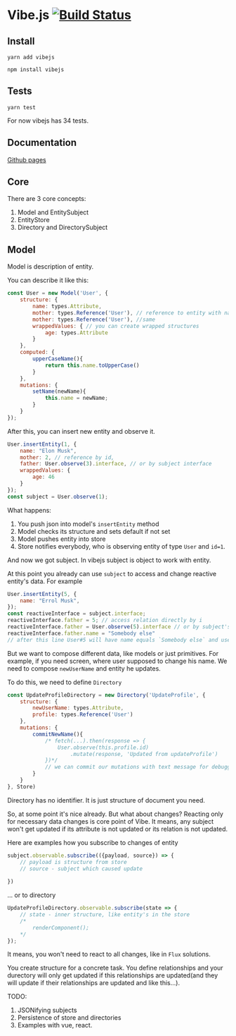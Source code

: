 # Vibe.js [![Build Status](https://travis-ci.org/enchantinggg4/vibejs.svg?branch=master&lol=1)](https://travis-ci.org/enchantinggg4/vibejs)

## Install

`yarn add vibejs`

`npm install vibejs`

## Tests

`yarn test`

For now vibejs has 34 tests.

## Documentation
[Github pages](https://vibe-js.github.io/)
## Core 

There are 3 core concepts:
1) Model and EntitySubject
2) EntityStore
3) Directory and DirectorySubject

## Model

Model is description of entity.

You can describe it like this:
```js
const User = new Model('User', {
    structure: {
        name: types.Attribute,
        mother: types.Reference('User'), // reference to entity with name 'User'
        mother: types.Reference('User'), //same
        wrappedValues: { // you can create wrapped structures
            age: types.Attribute
        }
    },
    computed: {
        upperCaseName(){
            return this.name.toUpperCase()
        }
    },
    mutations: {
        setName(newName){
            this.name = newName;
        }
    }
});
```

After this, you can insert new entity and observe it.

```js
User.insertEntity(1, {
    name: "Elon Musk",
    mother: 2, // reference by id,
    father: User.observe(3).interface, // or by subject interface
    wrappedValues: {
        age: 46
    } 
});
const subject = User.observe(1);
```

What happens:
1) You push json into model's `insertEntity` method
2) Model checks its structure and sets default if not set
3) Model pushes entity into store
4) Store notifies everybody, who is observing entity of type `User` and `id=1`.

And now we got subject. In vibejs subject is object to work with entity.


At this point you already can use `subject` to access and change reactive entity's data. For example

```js
User.insertEntity(5, {
    name: "Errol Musk",
});
const reactiveInterface = subject.interface;
reactiveInterface.father = 5; // access relation directly by i
reactiveInterface.father = User.observe(5).interface // or by subject's interface
reactiveInterface.father.name = "Somebody else"
// after this line User#5 will have name equals `Somebody else` and user#1 will get updated
```

But we want to compose different data, like models or just primitives. For example, if you need screen, where user supposed to change his name.
We need to compose `newUserName` and entity he updates.

To do this, we need to define `Directory`

```js
const UpdateProfileDirectory = new Directory('UpdateProfile', {
    structure: {
        newUserName: types.Attribute,
        profile: types.Reference('User')
    },
    mutations: {
        commitNewName(){
            /* fetch(...).then(response => {
                User.observe(this.profile.id)
                    .mutate(response, 'Updated from updateProfile')
            })*/
            // we can commit our mutations with text message for debugging purposes.
        }
    }
}, Store)
```

Directory has no identifier. It is just structure of document you need.

So, at some point it's nice already.
But what about changes? Reacting only for necessary data changes is core point of Vibe.
It means, any subject won't get updated if its attribute is not updated or its relation is not updated.

Here are examples how you subscribe to changes of entity
```js
subject.observable.subscribe(({payload, source}) => {
    // payload is structure from store
    // source - subject which caused update
    
})
```

... or to directory
```js
UpdateProfileDirectory.observable.subscribe(state => {
    // state - inner structure, like entity's in the store
    /*
        renderComponent();
    */
});
```

It means, you won't need to react to all changes, like in `Flux` solutions.

You create structure for a concrete task. You define relationships and your durectory will only get updated if this relationships are updated(and they will update if their relationships are updated and like this...).


TODO: 
1) JSONifying subjects 
2) Persistence of store and directories
3) Examples with vue, react.

